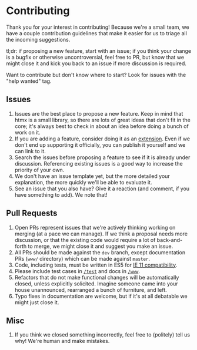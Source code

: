 # Contributing
Thank you for your interest in contributing! Because we're a small team, we have a couple
contribution guidelines that make it easier for us to triage all the incoming suggestions.

tl;dr: if proposing a new feature, start with an issue; if you think your change is a bugfix or otherwise uncontroversial, feel free to PR, but know that we might close it and kick you back to an issue if more discussion is required.

Want to contribute but don't know where to start? Look for issues with the "help wanted" tag.

## Issues
1. Issues are the best place to propose a new feature. Keep in mind that htmx is a small library, so there are lots of great ideas that don't fit in the core; it's always best to check in about an idea before doing a bunch of work on it.
1. If you are adding a feature, consider doing it as an [extension](https://htmx.org/extensions). Even if we don't end up supporting it officially, you can publish it yourself and we can link to it.
1. Search the issues before proposing a feature to see if it is already under discussion. Referencing existing issues is a good way to increase the priority of your own.
1. We don't have an issue template yet, but the more detailed your explanation, the more quickly we'll be able to evaluate it.
1. See an issue that you also have? Give it a reaction (and comment, if you have something to add). We note that!

## Pull Requests
1. Open PRs represent issues that we're actively thinking working on merging (at a pace we can manage). If we think a proposal needs more discussion, or that the existing code would require a lot of back-and-forth to merge, we might close it and suggest you make an issue.
1. All PRs should be made against the `dev` branch, except documentation PRs (`www/` directory) which can be made against `master`.
1. Code, including tests, must be written in ES5 for [IE 11 compatibility](https://stackoverflow.com/questions/39902809/support-for-es6-in-internet-explorer-11).
1. Please include test cases in [`/test`](https://github.com/bigskysoftware/htmx/tree/dev/test) and docs in [`/www`](https://github.com/bigskysoftware/htmx/tree/dev/www).
1. Refactors that do not make functional changes will be automatically closed, unless explicitly solicited. Imagine someone came into your house unannounced, rearranged a bunch of furniture, and left.
1. Typo fixes in documentation are welcome, but if it's at all debatable we might just close it.

## Misc
1. If you think we closed something incorrectly, feel free to (politely) tell us why! We're human and make mistakes.
